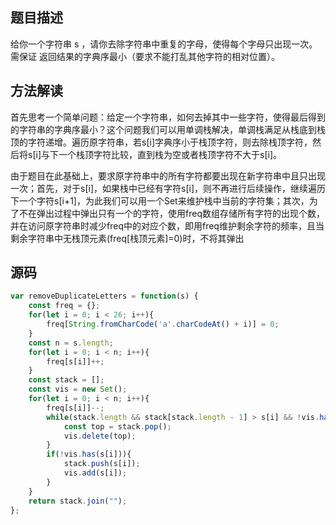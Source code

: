 ## 题目描述
给你一个字符串 s ，请你去除字符串中重复的字母，使得每个字母只出现一次。需保证 返回结果的字典序最小（要求不能打乱其他字符的相对位置）。

## 方法解读
首先思考一个简单问题：给定一个字符串，如何去掉其中一些字符，使得最后得到的字符串的字典序最小？这个问题我们可以用单调栈解决，单调栈满足从栈底到栈顶的字符递增。遍历原字符串，若s[i]字典序小于栈顶字符，则去除栈顶字符，然后将s[i]与下一个栈顶字符比较，直到栈为空或者栈顶字符不大于s[i]。

由于题目在此基础上，要求原字符串中的所有字符都要出现在新字符串中且只出现一次；首先，对于s[i]，如果栈中已经有字符s[i]，则不再进行后续操作，继续遍历下一个字符s[i+1]，为此我们可以用一个Set来维护栈中当前的字符集；其次，为了不在弹出过程中弹出只有一个的字符，使用freq数组存储所有字符的出现个数，并在访问原字符串时减少freq中的对应个数，即用freq维护剩余字符的频率，且当剩余字符串中无栈顶元素(freq[栈顶元素]=0)时，不将其弹出

## 源码
```javascript
var removeDuplicateLetters = function(s) {
    const freq = {};
    for(let i = 0; i < 26; i++){
        freq[String.fromCharCode('a'.charCodeAt() + i)] = 0;
    }
    const n = s.length;
    for(let i = 0; i < n; i++){
        freq[s[i]]++;
    }
    const stack = [];
    const vis = new Set();
    for(let i = 0; i < n; i++){
        freq[s[i]]--;
        while(stack.length && stack[stack.length - 1] > s[i] && !vis.has(s[i]) && freq[stack[stack.length - 1]]){ // pop
            const top = stack.pop();
            vis.delete(top);
        }
        if(!vis.has(s[i])){
            stack.push(s[i]);
            vis.add(s[i]);
        }
    }
    return stack.join("");
};
```
